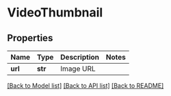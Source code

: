 # VideoThumbnail

## Properties
Name | Type | Description | Notes
------------ | ------------- | ------------- | -------------
**url** | **str** | Image URL | 

[[Back to Model list]](../README.md#documentation-for-models) [[Back to API list]](../README.md#documentation-for-api-endpoints) [[Back to README]](../README.md)


